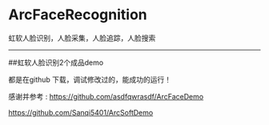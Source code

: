 # ArcFaceRecognition
虹软人脸识别，人脸采集，人脸追踪，人脸搜索


-----------------------------------------------

##虹软人脸识别2个成品demo 

都是在github 下载，调试修改过的，能成功的运行！

感谢并参考 : https://github.com/asdfqwrasdf/ArcFaceDemo

https://github.com/Sanqi5401/ArcSoftDemo

